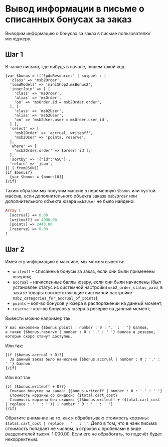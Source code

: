 # Вывод информации в письме о списанных бонусах за заказ

Выводим информацию о бонусах за заказ в письме пользователю/менеджеру.

## Шаг 1

В чанке письма, где нибудь в начале, пишем такой код:

```fenom
{var $bonus = (('!pdoResources' | snippet : [
  'class' => 'msb2Order',
  'loadModels' => 'miniShop2,msBonus2',
  'innerJoin' => [ [
    'class' => 'msOrder',
    'alias' => 'msOrder',
    'on' => 'msOrder.id = msb2Order.order',
  ], [
    'class' => 'msb2User',
    'alias' => 'msb2User',
    'on' => 'msb2User.user = msOrder.user_id',
  ] ],
  'select' => [
    'msb2Order' => 'accrual, writeoff',
    'msb2User' => 'points, reserve',
  ],
  'where' => [
    'msb2Order.order' => $order['id'],
  ],
  'sortby' => '{"id":"ASC"}',
  'return' => 'json',
]) | fromJSON)}
{if $bonus?}
  {var $bonus = $bonus[0]}
{/if}
```

Таким образом мы получим массив в переменную `$bonus` или пустой массив, если дополнительного объекта заказа `msb2Order` или дополнительного объекта юзера `msb2User` не было найдено:

```php
Array (
  [accrual] => 0.00
  [writeoff] => 4000.00
  [points] => 2440.00
  [reserve] => 0.00
)
```

## Шаг 2

Имея эту информацию в массиве, мы можем вывести:

- `writeoff` – списанные бонусы за заказ, если они были применены юзером;
- `accrual` – начисленные баллы юзеру, если они были начислены (был установлен статус из системной настройки `msb2_order_status_paid`, в заказе товары соответствующие системной настройке `msb2_categories_for_accrual_of_points`);
- `points` – кол-во бонусов у юзера в распоряжении на данный момент;
- `reserve` – кол-во бонусов у юзера в резерве на данный момент;

Вывести можно например так:

```fenom
У вас накоплено {$bonus.points | number : 0 : '.' : ' '} баллов,
а также {$bonus.reserve | number : 0 : '.' : ' '} баллов в резерве, которые скоро станут доступны.
```

Или так:

```fenom
{if ($bonus.accrual + 0)?}
  За данный заказ было начислено {$bonus.accrual | number : 0 : '.' : ' '} баллов.
{/if}
```

Или вот так:

```fenom
{if ($bonus.writeoff + 0)?}
  Списано бонусов за заказ: {$bonus.writeoff | number : 0 : '.' : ' '}
  Стоимость корзины со скидкой: {$total.cart_cost}
  Стоимость корзины без скидки: {($bonus.writeoff + ($total.cart_cost | replace : ' ' : '')) | number : 0 : '.' : ' '}
{/if}
```

Обратите внимание на то, как я обрабатываю стоимость корзины: `$total.cart_cost | replace : ' ' : ''`.
Дело в том, что в чанк письма стоимость попадает не числом, а строкой с пробелами в виде разделителей тысяч: 1 000.00. Если его не обработать, то подсчёт будет некорректным.
